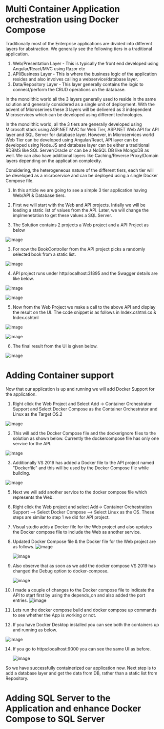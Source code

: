# Multi Container Application orchestration using Docker Compose
Traditionally most of the Enterprise applications are divided into different layers for abstraction. We generally see the following tiers in a traditional application.
1. Web/Presentation Layer - This is typically the front end developed using Angular/React/MVC using Razor etc
2. API/Business Layer -     This is where the business logic of the application resides and also involves calling a webservice/database layer.
3. Data/Repository Layer -  This layer generally contains the logic to connect/perform the CRUD operations on the database. 

In the monolithic world all the 3 layers generally used to reside in the same solution and generally considered as a single unit of deployment. With the advent of Microserives 
these 3 layers will be delivered as 3 independent Microservices which can be developed using different technologies. 

In the monolithic world, all the 3 tiers are generally developed using Microsoft stack using ASP.NET MVC for Web Tier, ASP.NET Web API for API layer and SQL Server for database layer. However, in Microservices world Web Tier can be developed using Angular/React, API layer can be developed using Node.JS and database layer can be either a traditional RDBMS like SQL Server/Oracle or can be a NoSQL DB like MongoDB as well. We can also have additional layers like Caching/Reverse Proxy/Domain layers depending on the application complexity.  

Considering, the heterogeneous nature of the different tiers, each tier will be developed as a microservice and can be deployed using a single Docker Compose file.

1. In this article we are going to see a simple 3 tier application having Web/API & Database tiers. 


1. First we will start with the Web and API projects. Intially we will be loading a static list of values from the API. Later, we will change the implmenetation to get these values a SQL Server.  

2. The Solution contains 2 projects a Web project and a API Project as below

![image](https://user-images.githubusercontent.com/50028950/145346506-08c7ca1c-e880-4619-81a4-fb0fa518a18c.png)

3. For now the BookController from the API project picks a randomly selected book from a static list.

![image](https://user-images.githubusercontent.com/50028950/145346806-ca81e992-0555-42e3-9504-b045a698c90d.png)

4. API project runs under http:localhost:31895 and the Swagger details are like below.

![image](https://user-images.githubusercontent.com/50028950/145346887-250970cb-946c-4714-9827-ef7c5516372d.png)

![image](https://user-images.githubusercontent.com/50028950/145347071-fcaffeaf-3460-43ec-bd43-632a2044e0ea.png)


5. Now from the Web Project we make a call to the above API and display the result on the UI. The code snippet is as follows in Index.cshtml.cs & Index.cshtml

![image](https://user-images.githubusercontent.com/50028950/145347348-9f1edeac-a954-4c8e-9e14-d5224b964243.png)

![image](https://user-images.githubusercontent.com/50028950/145347468-171b1031-5496-4239-b4ea-ed50c365a57f.png)

6. The final result from the UI is given below. 

![image](https://user-images.githubusercontent.com/50028950/145347813-fa163ee3-dec9-49c8-b951-00af8d70069f.png)

# Adding Container support 
Now that our application is up and running we will add Docker Support for the application.
1. Right click the Web Project and Select Add -> Container Orchestrator Support and Select Docker Compose as the Container Orchestrator and Linux as the Target OS.2

![image](https://user-images.githubusercontent.com/50028950/145350338-f7ddadfc-efaa-4cf1-9eb4-52582817ce8d.png)

2. This will add the Docker Compose file and the dockerignore files to the solution as shown below. Currently the dockercompose file has only one service for the API. 

![image](https://user-images.githubusercontent.com/50028950/145350809-5cd6930d-d2f6-4a56-8614-111520161bf7.png)

3. Additionally VS 2019 has added a Docker file to the API project named "Dockerfile" and this will be used by the Docker Compose file while building.

![image](https://user-images.githubusercontent.com/50028950/145351505-45f83fe9-97a6-4d1d-b24f-4cfeb1d857b1.png)

5. Next we will add another service to the docker compose file which represents the Web. 
6. Right click the Web project and select Add-> Container Orchestration Support --> Select Docker Compose --> Select Linux as the OS. These steps are similar to step 1 we did for API project.
7. Visual studio adds a Docker file for the Web project and also updates the Docker compose file to include the Web as another service. 
8. Updated Docker Compose file & the Docker file for the Web project are as follows. 
  ![image](https://user-images.githubusercontent.com/50028950/145352149-3fd17d78-09f1-4cd6-b4cf-915122c67fab.png)


   ![image](https://user-images.githubusercontent.com/50028950/145351974-a71b072f-6d1c-4360-8a7a-98462a50259e.png)
   
 9. Also observe that as soon as we add the docker compose VS 2019 has changed the Debug option to docker-compose.
 
    ![image](https://user-images.githubusercontent.com/50028950/145351133-1a502780-27bf-40d3-92f7-534df9ba6d6c.png)
 
 10. I made a couple of changes to the Docker compose file to indicate the API to start first by using the depends_on and also added the port entries.
  ![image](https://user-images.githubusercontent.com/50028950/145380500-9082d3a1-ef72-4a4d-9d1d-ebde4ccf0c62.png) 

 12. Lets run the docker compose build and docker compose up commands to see whether the App is working or not.
  
 13. If you have Docker Desktop installed you can see both the containers up and running as below.
 
   ![image](https://user-images.githubusercontent.com/50028950/145381959-39b4614f-56e9-47b1-95e3-4be1d8af70ae.png)


  
 14. If you go to https:localhost:9000 you can see the same UI as before.
 
     ![image](https://user-images.githubusercontent.com/50028950/145380733-6ea64d06-03b0-498c-baa8-b9468bf2df3c.png)
    
 So we have successfully containerized our application now. Next step is to add a database layer and get the data from DB, rather than a static list from Repository.
 
 # Adding SQL Server to the Application and enhance Docker Compose to SQL Server  


 







 
